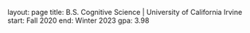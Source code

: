 layout: page
title: B.S. Cognitive Science | University of California Irvine
start: Fall 2020
end: Winter 2023
gpa: 3.98